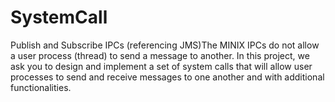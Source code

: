# SystemCall
Publish and Subscribe IPCs (referencing JMS)The MINIX IPCs do not allow a user process (thread) to send a message to another. In this project, we ask you to design and implement a set of system calls that will allow user processes to send and receive messages to one another and with additional functionalities.
